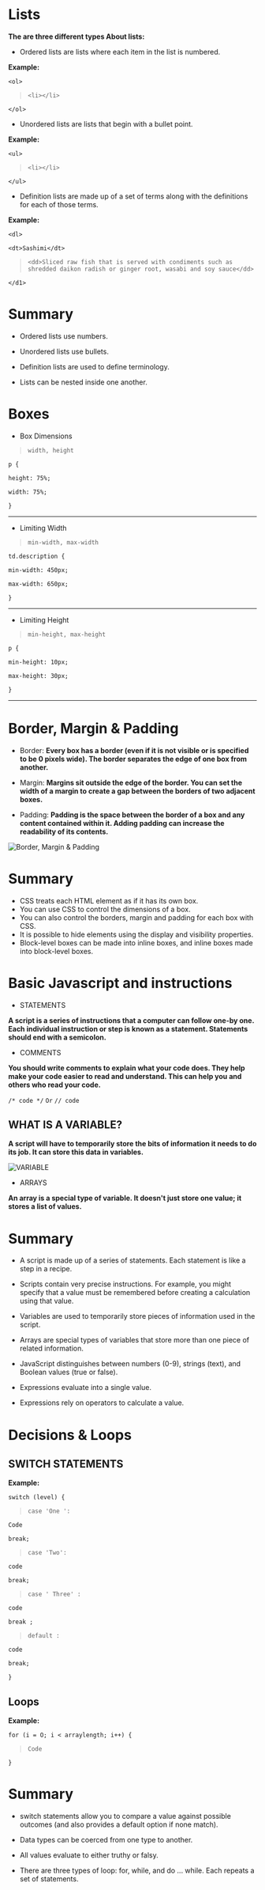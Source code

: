 # Lists

**The are three different types About lists:**

* Ordered lists are lists where each item in the list is numbered.

**Example:**

`<ol>`

> `<li></li>`

`</ol>`

* Unordered lists are lists that begin with a bullet point.

**Example:**

`<ul>`

> `<li></li>`

`</ul>`

* Definition lists are made up of a set of terms along with the definitions for each of those terms.

**Example:**

`<dl>`

`<dt>Sashimi</dt>`

> `<dd>Sliced raw fish that is served with
 condiments such as shredded daikon radish or
 ginger root, wasabi and soy sauce</dd>`

 `</d1>`


 # Summary

+ Ordered lists use numbers.

+ Unordered lists use bullets.

+ Definition lists are used to define terminology.

+ Lists can be nested inside one another.


# Boxes

- Box Dimensions

> `width, height`

`p {`

`height: 75%;`

`width: 75%;`

`}`

***

- Limiting Width

> `min-width, max-width`

`td.description {`

`min-width: 450px;`

`max-width: 650px;`

`}`

***

- Limiting Height

> `min-height, max-height`

`p {`

`min-height: 10px;`

`max-height: 30px;`

`}`

***

# Border, Margin & Padding

- Border:
**Every box has a border (even if it is not visible or is specified to be 0 pixels wide). The border separates the edge of one box from another.**

- Margin:
**Margins sit outside the edge of the border. You can set the width of a margin to create a gap between the borders of two adjacent boxes.**

- Padding:
**Padding is the space between the border of a box and any content contained within it. Adding padding can increase the readability of its contents.**

![Border, Margin & Padding](https://blog.hubspot.com/hs-fs/hubfs/Google%20Drive%20Integration/Update%20css%20margin%20vs%20padding-2.png?width=650&name=Update%20css%20margin%20vs%20padding-2.png)


# Summary

- CSS treats each HTML element as if it has its own box.
- You can use CSS to control the dimensions of a box.
- You can also control the borders, margin and padding for each box with CSS.
- It is possible to hide elements using the display and visibility properties.
- Block-level boxes can be made into inline boxes, and inline boxes made into block-level boxes.


# Basic Javascript and instructions

* STATEMENTS

**A script is a series of instructions that a computer can follow one-by one. Each individual instruction or step is known as a statement. Statements should end with a semicolon.**

* COMMENTS

**You should write comments to explain what your code does. They help make your code easier to read and understand. This can help you and others who read your code.**

`/* code */` `Or` `// code`

## WHAT IS A VARIABLE?

**A script will have to temporarily store the bits of information it needs to do its job. It can store this data in variables.**

![VARIABLE](https://media.geeksforgeeks.org/wp-content/uploads/20191110223008/java-declare.jpeg)

* ARRAYS

**An array is a special type of variable. It doesn't just store one value; it stores a list of values.**


# Summary

- A script is made up of a series of statements. Each statement is like a step in a recipe.

- Scripts contain very precise instructions. For example, you might specify that a value must be remembered before creating a calculation using that value.

- Variables are used to temporarily store pieces of information used in the script.

- Arrays are special types of variables that store more than one piece of related information.

- JavaScript distinguishes between numbers (0-9), strings (text), and Boolean values (true or false).

- Expressions evaluate into a single value.

- Expressions rely on operators to calculate a value. 


# Decisions & Loops

## SWITCH STATEMENTS

**Example:**

`switch (level) {`

> `case 'One ':`

`Code`

`break;`

> `case 'Two':`

`code`

`break;`

> `case ' Three' :`

`code`

`break ;`

> `default :`

`code`

`break; `

`}`

## Loops

**Example:**

`for (i = O; i < arraylength; i++) {` 

> `Code`

`}`

# Summary

- switch statements allow you to compare a value against possible outcomes (and also provides a default option if none match).

- Data types can be coerced from one type to another.

- All values evaluate to either truthy or falsy.

- There are three types of loop: for, while, and do ... while. Each repeats a set of statements. 
